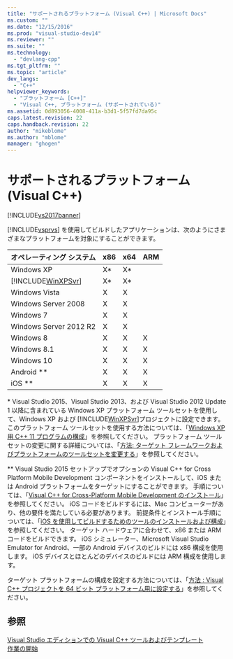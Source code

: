 ```yaml
---
title: "サポートされるプラットフォーム (Visual C++) | Microsoft Docs"
ms.custom: ""
ms.date: "12/15/2016"
ms.prod: "visual-studio-dev14"
ms.reviewer: ""
ms.suite: ""
ms.technology: 
  - "devlang-cpp"
ms.tgt_pltfrm: ""
ms.topic: "article"
dev_langs: 
  - "C++"
helpviewer_keywords: 
  - "プラットフォーム [C++]"
  - "Visual C++, プラットフォーム (サポートされている)"
ms.assetid: 0d893056-4008-411a-b3d1-5f57fd7da95c
caps.latest.revision: 22
caps.handback.revision: 22
author: "mikeblome"
ms.author: "mblome"
manager: "ghogen"
---
```

# サポートされるプラットフォーム (Visual C++)
[!INCLUDE[vs2017banner](../assembler/inline/includes/vs2017banner.md)]

[!INCLUDE[vsprvs](../assembler/masm/includes/vsprvs_md.md)] を使用してビルドしたアプリケーションは、次のようにさまざまなプラットフォームを対象にすることができます。  
  
|オペレーティング システム|x86|x64|ARM|  
|-------------------|---------|---------|---------|  
|Windows XP|X\*|X\*||  
|[!INCLUDE[WinXPSvr](../build/includes/winxpsvr_md.md)]|X\*|X\*||  
|Windows Vista|X|X||  
|Windows Server 2008|X|X||  
|Windows 7|X|X||  
|Windows Server 2012 R2|X|X||  
|Windows 8|X|X|X|  
|Windows 8.1|X|X|X|  
|Windows 10|X|X|X|  
|Android \*\*|X|X|X|  
|iOS \*\*|X|X|X|  
  
 \* Visual Studio 2015、Visual Studio 2013、および Visual Studio 2012 Update 1 以降に含まれている Windows XP プラットフォーム ツールセットを使用して、Windows XP および [!INCLUDE[WinXPSvr](../build/includes/winxpsvr_md.md)]プロジェクトに設定できます。  このプラットフォーム ツールセットを使用する方法については、「[Windows XP 用 C\+\+ 11 プログラムの構成](../build/configuring-programs-for-windows-xp.md)」を参照してください。  プラットフォーム ツールセットの変更に関する詳細については、「[方法: ターゲット フレームワークおよびプラットフォームのツールセットを変更する](../build/how-to-modify-the-target-framework-and-platform-toolset.md)」を参照してください。  
  
 \*\* Visual Studio 2015 セットアップでオプションの Visual C\+\+ for Cross Platform Mobile Development コンポーネントをインストールして、iOS または Android プラットフォームをターゲットにすることができます。  手順については、「[Visual C\+\+ for Cross\-Platform Mobile Development のインストール](../Topic/Install%20Visual%20C++%20for%20Cross-Platform%20Mobile%20Development.md)」を参照してください。  iOS コードをビルドするには、Mac コンピューターがあり、他の要件を満たしている必要があります。  前提条件とインストール手順については、「[iOS を使用してビルドするためのツールのインストールおよび構成](../Topic/Install%20And%20Configure%20Tools%20to%20Build%20using%20iOS.md)」を参照してください。  ターゲット ハードウェアに合わせて、x86 または ARM コードをビルドできます。  iOS シミュレーター、Microsoft Visual Studio Emulator for Android、一部の Android デバイスのビルドには x86 構成を使用します。  iOS デバイスとほとんどのデバイスのビルドには ARM 構成を使用します。  
  
 ターゲット プラットフォームの構成を設定する方法については、「[方法 : Visual C\+\+ プロジェクトを 64 ビット プラットフォーム用に設定する](../build/how-to-configure-visual-cpp-projects-to-target-64-bit-platforms.md)」を参照してください。  
  
## 参照  
 [Visual Studio エディションでの Visual C\+\+ ツールおよびテンプレート](../ide/visual-cpp-tools-and-templates-in-visual-studio-editions.md)   
 [作業の開始](../misc/getting-started-with-visual-cpp-in-visual-studio-2015.md)